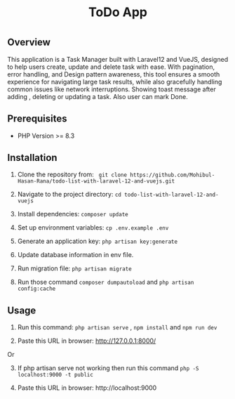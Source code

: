 <h1 align="center">ToDo App<h1>



## Overview

This application is a Task Manager built with Laravel12 and VueJS, designed to help users create, update and delete task with ease.  With pagination, error handling, and Design pattern awareness, this tool ensures a smooth experience for navigating large task results, while also gracefully handling common issues like network interruptions. Showing toast message after adding , deleting or updating a task. Also user can mark Done.



## Prerequisites
- PHP Version >= 8.3


## Installation
 1. Clone the repository from: ``` git clone https://github.com/Mohibul-Hasan-Rana/todo-list-with-laravel-12-and-vuejs.git```

 2. Navigate to the project directory: ```cd todo-list-with-laravel-12-and-vuejs```

 3. Install dependencies: ```composer update```

 4. Set up environment variables: ```cp .env.example .env```

 5. Generate an application key: ```php artisan key:generate```

 6. Update database information in env file. 

 7. Run migration file: ```php artisan migrate```

 8. Run those command ```composer dumpautoload``` and ```php artisan config:cache```

 ## Usage 

 1. Run this command: ```php artisan serve``` , ```npm install``` and ```npm run dev```

 2. Paste this URL in browser: http://127.0.0.1:8000/ 

 Or

 3. If php artisan serve not working then run this command ```php -S localhost:9000 -t public```

 4. Paste this URL in browser: http://localhost:9000